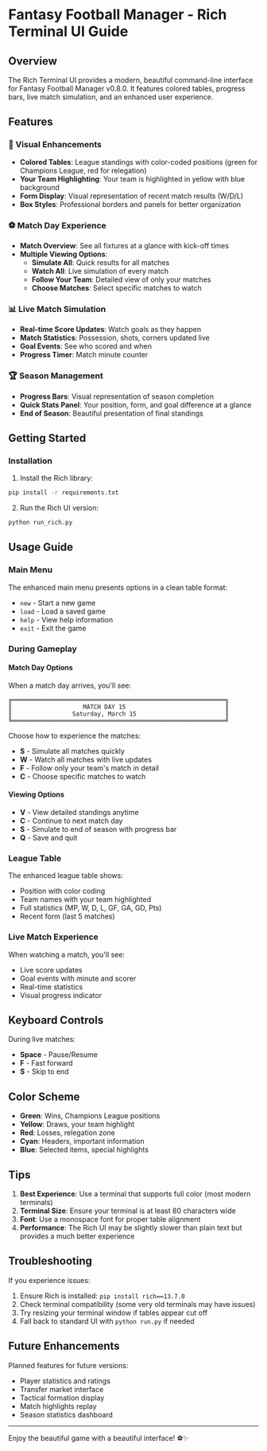 # Fantasy Football Manager - Rich Terminal UI Guide

## Overview

The Rich Terminal UI provides a modern, beautiful command-line interface for Fantasy Football Manager v0.8.0. It features colored tables, progress bars, live match simulation, and an enhanced user experience.

## Features

### 🎨 Visual Enhancements
- **Colored Tables**: League standings with color-coded positions (green for Champions League, red for relegation)
- **Your Team Highlighting**: Your team is highlighted in yellow with blue background
- **Form Display**: Visual representation of recent match results (W/D/L)
- **Box Styles**: Professional borders and panels for better organization

### ⚽ Match Day Experience
- **Match Overview**: See all fixtures at a glance with kick-off times
- **Multiple Viewing Options**:
  - **Simulate All**: Quick results for all matches
  - **Watch All**: Live simulation of every match
  - **Follow Your Team**: Detailed view of only your matches
  - **Choose Matches**: Select specific matches to watch

### 📊 Live Match Simulation
- **Real-time Score Updates**: Watch goals as they happen
- **Match Statistics**: Possession, shots, corners updated live
- **Goal Events**: See who scored and when
- **Progress Timer**: Match minute counter

### 🏆 Season Management
- **Progress Bars**: Visual representation of season completion
- **Quick Stats Panel**: Your position, form, and goal difference at a glance
- **End of Season**: Beautiful presentation of final standings

## Getting Started

### Installation

1. Install the Rich library:
```bash
pip install -r requirements.txt
```

2. Run the Rich UI version:
```bash
python run_rich.py
```

## Usage Guide

### Main Menu
The enhanced main menu presents options in a clean table format:
- `new` - Start a new game
- `load` - Load a saved game
- `help` - View help information
- `exit` - Exit the game

### During Gameplay

#### Match Day Options
When a match day arrives, you'll see:
```
╔════════════════════════════════════════════════════════════╗
║                    MATCH DAY 15                            ║
║                 Saturday, March 15                         ║
╚════════════════════════════════════════════════════════════╝
```

Choose how to experience the matches:
- **S** - Simulate all matches quickly
- **W** - Watch all matches with live updates
- **F** - Follow only your team's match in detail
- **C** - Choose specific matches to watch

#### Viewing Options
- **V** - View detailed standings anytime
- **C** - Continue to next match day
- **S** - Simulate to end of season with progress bar
- **Q** - Save and quit

### League Table

The enhanced league table shows:
- Position with color coding
- Team names with your team highlighted
- Full statistics (MP, W, D, L, GF, GA, GD, Pts)
- Recent form (last 5 matches)

### Live Match Experience

When watching a match, you'll see:
- Live score updates
- Goal events with minute and scorer
- Real-time statistics
- Visual progress indicator

## Keyboard Controls

During live matches:
- **Space** - Pause/Resume
- **F** - Fast forward
- **S** - Skip to end

## Color Scheme

- **Green**: Wins, Champions League positions
- **Yellow**: Draws, your team highlight
- **Red**: Losses, relegation zone
- **Cyan**: Headers, important information
- **Blue**: Selected items, special highlights

## Tips

1. **Best Experience**: Use a terminal that supports full color (most modern terminals)
2. **Terminal Size**: Ensure your terminal is at least 80 characters wide
3. **Font**: Use a monospace font for proper table alignment
4. **Performance**: The Rich UI may be slightly slower than plain text but provides a much better experience

## Troubleshooting

If you experience issues:
1. Ensure Rich is installed: `pip install rich==13.7.0`
2. Check terminal compatibility (some very old terminals may have issues)
3. Try resizing your terminal window if tables appear cut off
4. Fall back to standard UI with `python run.py` if needed

## Future Enhancements

Planned features for future versions:
- Player statistics and ratings
- Transfer market interface
- Tactical formation display
- Match highlights replay
- Season statistics dashboard

---

Enjoy the beautiful game with a beautiful interface! ⚽✨